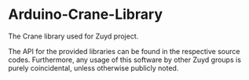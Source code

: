 # Arduino-Crane-Library
The Crane library used for Zuyd project.


The API for the provided libraries can be found in the respective source codes.
Furthermore, any usage of this software by other Zuyd groups is purely coincidental, unless otherwise publicly noted.

